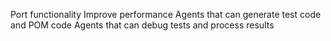 Port functionality
Improve performance
Agents that can generate test code and POM code
Agents that can debug tests and process results 